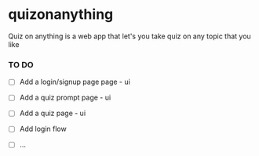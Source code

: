 # quizonanything

Quiz on anything is a web app that let's you take quiz on any topic that you like

### TO DO

- [ ] Add a login/signup page page - ui
- [ ] Add a quiz prompt page - ui
- [ ] Add a quiz page - ui

- [ ] Add login flow
- [ ] ...
